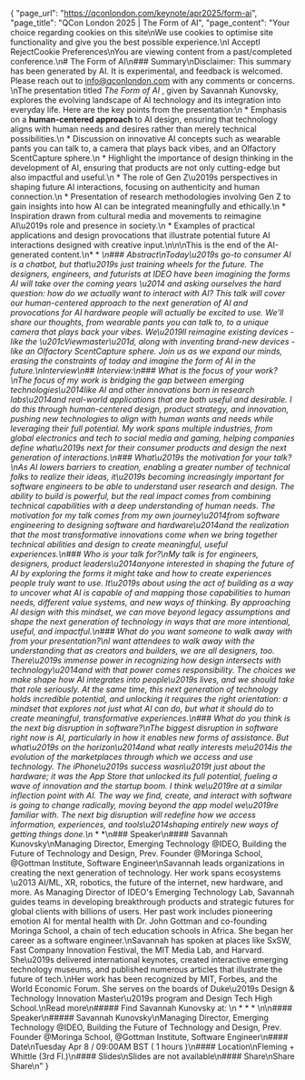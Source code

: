 {
    "page_url": "https://qconlondon.com/keynote/apr2025/form-ai",
    "page_title": "QCon London 2025 | The Form of AI",
    "page_content": "Your choice regarding cookies on this site\nWe use cookies to optimise site functionality and give you the best possible experience.\nI AcceptI RejectCookie Preferences\nYou are viewing content from a past/completed conference.\n# The Form of AI\n### Summary\nDisclaimer: This summary has been generated by AI. It is experimental, and feedback is welcomed. Please reach out to info@qconlondon.com with any comments or concerns. \nThe presentation titled _The Form of AI_ , given by Savannah Kunovsky, explores the evolving landscape of AI technology and its integration into everyday life. Here are the key points from the presentation:\n  * Emphasis on a **human-centered approach** to AI design, ensuring that technology aligns with human needs and desires rather than merely technical possibilities.\n  * Discussion on innovative AI concepts such as wearable pants you can talk to, a camera that plays back vibes, and an Olfactory ScentCapture sphere.\n  * Highlight the importance of design thinking in the development of AI, ensuring that products are not only cutting-edge but also impactful and useful.\n  * The role of Gen Z\u2019s perspectives in shaping future AI interactions, focusing on authenticity and human connection.\n  * Presentation of research methodologies involving Gen Z to gain insights into how AI can be integrated meaningfully and ethically.\n  * Inspiration drawn from cultural media and movements to reimagine AI\u2019s role and presence in society.\n  * Examples of practical applications and design provocations that illustrate potential future AI interactions designed with creative input.\n\n\nThis is the end of the AI-generated content.\n* * *\n### Abstract\nToday\u2019s go-to consumer AI is a chatbot, but that\u2019s just training wheels for the future. The designers, engineers, and futurists at IDEO have been imagining the forms AI will take over the coming years \u2014 and asking ourselves the hard question: how do we actually want to interact with AI? This talk will cover our human-centered approach to the next generation of AI and provocations for AI hardware people will actually be excited to use. We'll share our thoughts, from wearable pants you can talk to, to a unique camera that plays back your vibes. We\u2019ll reimagine existing devices - like the \u201cViewmaster\u201d, along with inventing brand-new devices - like an Olfactory ScentCapture sphere. Join us as we expand our minds, erasing the constraints of today and imagine the form of AI in the future.\nInterview\n## Interview:\n### What is the focus of your work?\nThe focus of my work is bridging the gap between emerging technologies\u2014like AI and other innovations born in research labs\u2014and real-world applications that are both useful and desirable. I do this through human-centered design, product strategy, and innovation, pushing new technologies to align with human wants and needs while leveraging their full potential. My work spans multiple industries, from global electronics and tech to social media and gaming, helping companies define what\u2019s next for their consumer products and design the next generation of interactions.\n### What\u2019s the motivation for your talk?\nAs AI lowers barriers to creation, enabling a greater number of technical folks to realize their ideas, it\u2019s becoming increasingly important for software engineers to be able to understand user research and design. The ability to build is powerful, but the real impact comes from combining technical capabilities with a deep understanding of human needs. The motivation for my talk comes from my own journey\u2014from software engineering to designing software and hardware\u2014and the realization that the most transformative innovations come when we bring together technical abilities and design to create meaningful, useful experiences.\n### Who is your talk for?\nMy talk is for engineers, designers, product leaders\u2014anyone interested in shaping the future of AI by exploring the forms it might take and how to create experiences people truly want to use. It\u2019s about using the act of building as a way to uncover what AI is capable of and mapping those capabilities to human needs, different value systems, and new ways of thinking. By approaching AI design with this mindset, we can move beyond legacy assumptions and shape the next generation of technology in ways that are more intentional, useful, and impactful.\n### What do you want someone to walk away with from your presentation?\nI want attendees to walk away with the understanding that as creators and builders, we are all designers, too. There\u2019s immense power in recognizing how design intersects with technology\u2014and with that power comes responsibility. The choices we make shape how AI integrates into people\u2019s lives, and we should take that role seriously. At the same time, this next generation of technology holds incredible potential, and unlocking it requires the right orientation: a mindset that explores not just what AI can do, but what it should do to create meaningful, transformative experiences.\n### What do you think is the next big disruption in software?\nThe biggest disruption in software right now is AI, particularly in how it enables new forms of assistance. But what\u2019s on the horizon\u2014and what really interests me\u2014is the evolution of the marketplaces through which we access and use technology. The iPhone\u2019s success wasn\u2019t just about the hardware; it was the App Store that unlocked its full potential, fueling a wave of innovation and the startup boom. I think we\u2019re at a similar inflection point with AI. The way we find, create, and interact with software is going to change radically, moving beyond the app model we\u2019re familiar with. The next big disruption will redefine how we access information, experiences, and tools\u2014shaping entirely new ways of getting things done.\n* * *\n### Speaker\n#### Savannah Kunovsky\nManaging Director, Emerging Technology @IDEO, Building the Future of Technology and Design, Prev. Founder @Moringa School, @Gottman Institute, Software Engineer\nSavannah leads organizations in creating the next generation of technology. Her work spans ecosystems \u2013 AI/ML, XR, robotics, the future of the internet, new hardware, and more. As Managing Director of IDEO's Emerging Technology Lab, Savannah guides teams in developing breakthrough products and strategic futures for global clients with billions of users. Her past work includes pioneering emotion AI for mental health with Dr. John Gottman and co-founding Moringa School, a chain of tech education schools in Africa. She began her career as a software engineer.\nSavannah has spoken at places like SxSW, Fast Company Innovation Festival, the MIT Media Lab, and Harvard. She\u2019s delivered international keynotes, created interactive emerging technology museums, and published numerous articles that illustrate the future of tech.\nHer work has been recognized by MIT, Forbes, and the World Economic Forum. She serves on the boards of Duke\u2019s Design & Technology Innovation Master\u2019s program and Design Tech High School.\nRead more\n#####  Find Savannah Kunovsky at: \n  *   *   * \n\n#### Speaker\n##### Savannah Kunovsky\nManaging Director, Emerging Technology @IDEO, Building the Future of Technology and Design, Prev. Founder @Moringa School, @Gottman Institute, Software Engineer\n#### Date\nTuesday Apr 8 / 09:00AM BST ( 1 hours )\n#### Location\nFleming + Whittle (3rd Fl.)\n#### Slides\nSlides are not available\n#### Share\nShare Share\n"
}